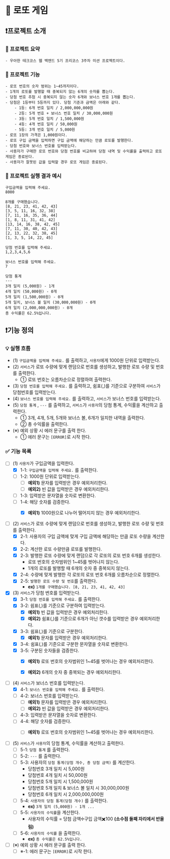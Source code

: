 # 🎢 로또 게임

## ❗프로젝트 소개

### 📄 프로젝트 요약

```
- 우아한 테크코스 웹 백엔드 5기 프리코스 3주차 미션 프로젝트이다.
```

### 📄 프로젝트 기능

```
- 로또 번호의 숫자 범위는 1~45까지이다.
- 1개의 로또를 발행할 때 중복되지 않는 6개의 숫자를 뽑는다.
- 당첨 번호 추첨 시 중복되지 않는 숫자 6개와 보너스 번호 1개를 뽑는다.
- 당첨은 1등부터 5등까지 있다. 당첨 기준과 금액은 아래와 같다.
    - 1등: 6개 번호 일치 / 2,000,000,000원
    - 2등: 5개 번호 + 보너스 번호 일치 / 30,000,000원
    - 3등: 5개 번호 일치 / 1,500,000원
    - 4등: 4개 번호 일치 / 50,000원
    - 5등: 3개 번호 일치 / 5,000원
- 로또 1장의 가격은 1,000원이다.
- 로또 구입 금액을 입력하면 구입 금액에 해당하는 만큼 로또를 발행한다.
- 당첨 번호와 보너스 번호를 입력받는다.
- 사용자가 구매한 로또 번호와 당첨 번호를 비교하여 당첨 내역 및 수익률을 출력하고 로또 게임은 종료된다.
- 사용자가 잘못된 값을 입력할 경우 로또 게임은 종료된다.
```

### 📄 프로젝트 실행 결과 예시

```
구입금액을 입력해 주세요.
8000

8개를 구매했습니다.
[8, 21, 23, 41, 42, 43] 
[3, 5, 11, 16, 32, 38] 
[7, 11, 16, 35, 36, 44] 
[1, 8, 11, 31, 41, 42] 
[13, 14, 16, 38, 42, 45] 
[7, 11, 30, 40, 42, 43] 
[2, 13, 22, 32, 38, 45] 
[1, 3, 5, 14, 22, 45]

당첨 번호를 입력해 주세요.
1,2,3,4,5,6

보너스 번호를 입력해 주세요.
7

당첨 통계
---
3개 일치 (5,000원) - 1개
4개 일치 (50,000원) - 0개
5개 일치 (1,500,000원) - 0개
5개 일치, 보너스 볼 일치 (30,000,000원) - 0개
6개 일치 (2,000,000,000원) - 0개
총 수익률은 62.5%입니다.
```

## ❗기능 정의

### 💡 실행 흐름
- (1) `구입금액을 입력해 주세요.` 를 출력하고, `사용자`에게 1000원 단위로 입력받는다.
- (2) `서비스`가 로또 수량에 맞게 랜덤으로 번호를 생성하고, 발행한 로또 수량 및 번호를 출력한다.
  - ① 로또 번호는 오름차순으로 정렬하여 출력한다.
- (3) `당첨 번호를 입력해 주세요.` 를 출력하고, 쉼표(,)를 기준으로 구분하여 `서비스`가 당첨번호를 입력받는다.
- (4) `보너스 번호를 입력해 주세요.` 를 출력하고, `서비스`가 보너스 번호를 입력받는다.
- (5) `당첨 통계` , `---` 를 출력하고, `서비스`가 `사용자`의 당첨 통계, 수익률을 계산하고 출력한다.
  - ① 3개, 4개, 5개, 5개와 보너스 볼, 6개가 일치한 내역을 출력한다.
  - ② 총 수익률을 출력한다.
- (※) 예외 상황 시 에러 문구를 출력 한다. 
  - ① 에러 문구는 `[ERROR]`로 시작 한다.

### ✅ 기능 목록
- [ ] (1) `사용자`가 구입금액을 입력한다.
    - [x] 1-1: `구입금액을 입력해 주세요.` 를 출력한다.
    - [ ] 1-2: 1000원 단위로 입력받는다.
        * [ ] **예외1)** 문자를 입력받은 경우 예외처리한다.
        * [ ] **예외2)** 빈 값을 입력받은 경우 예외처리한다.
    - [ ] 1-3: 입력받은 문자열을 숫자로 변환한다.
    - [ ] 1-4: 해당 숫자를 검증한다.
        * [x] **예외1)** 1000원으로 나누어 떨어지지 않는 경우 예외처리한다.


- [ ] (2) `서비스`가 로또 수량에 맞게 랜덤으로 번호를 생성하고, 발행한 로또 수량 및 번호를 출력한다.
    - [x] 2-1: 사용자의 구입 금액에 맞게 구입 금액에 해당하는 만큼 로또 수량을 계산한다.
    - [x] 2-2: 계산한 로또 수량만큼 로또를 발행한다.
    - [x] 2-3: 발행한 로또 수량에 맞게 랜덤으로 각 로또의 로또 번호 6개를 생성한다.
        * 로또 번호의 숫자범위인 1~45를 벗어나지 않는다.
        * 1개의 로또를 발행할 때 6개의 숫자 중 중복되지 않는다.
    - [x] 2-4: 수량에 맞게 발행한 각 로또의 로또 번호 6개를 오름차순으로 정렬한다.
    - [x] 2-5: `발행한 로또 수량 및 번호`를 출력한다.
        * **ex)** `1개를 구매했습니다. [8, 21, 23, 41, 42, 43]`


- [x] (3) `서비스`가 당첨 번호를 입력받는다.
    - [x] 3-1: `당첨 번호를 입력해 주세요.` 를 출력한다.
    - [x] 3-2: 쉼표(,)를 기준으로 구분하여 입력받는다.
        * [x] **예외1)** 빈 값을 입력받은 경우 예외처리한다.
        * [x] **예외2)** 쉼표(,)를 기준으로 6개가 아닌 갯수를 입력받은 경우 예외처리한다.
    - [x] 3-3: 쉼표(,)를 기준으로 구분한다.
        * [x] **예외1)** 문자를 입력받은 경우 예외처리한다.
    - [x] 3-4: 쉼표(,)를 기준으로 구분한 문자열을 숫자로 변환한다.
    - [x] 3-5: 구분된 숫자들을 검증한다.
        * [x] **예외1)** 로또 번호의 숫자범위인 1~45를 벗어나는 경우 예외처리한다.
        * [x] **예외2)** 6개의 숫자 중 중복되는 경우 예외처리한다.



- [ ] (4) `서비스`가 보너스 번호를 입력받는다.
    - [x] 4-1: `보너스 번호를 입력해 주세요.` 를 출력한다.
    - [ ] 4-2: 보너스 번호를 입력받는다.
        * [ ] **예외1)** 문자를 입력받은 경우 예외처리한다.
        * [ ] **예외2)** 빈 값을 입력받은 경우 예외처리한다.
    - [ ] 4-3: 입력받은 문자열을 숫자로 변환한다.
    - [ ] 4-4: 해당 숫자를 검증한다.
        * [ ] **예외1)** 로또 번호의 숫자범위인 1~45를 벗어나는 경우 예외처리한다.


- [ ] (5) `서비스`가 `사용자`의 당첨 통계, 수익률을 계산하고 출력한다.
    - [ ] 5-1: `당첨 통계` 를 출력한다.
    - [ ] 5-2: `---` 를 출력한다.
    - [ ] 5-3: 사용자의 `당첨 통계(당첨 개수, 총 당첨 금액)` 를 계산한다.
        * 당첨번호 3개 일치 시 5,000원
        * 당첨번호 4개 일치 시 50,000원
        * 당첨번호 5개 일치 시 1,500,000원
        * 당첨번호 5개 일치 & 보너스 볼 일치 시 30,000,000원
        * 당첨번호 6개 일치 시 2,000,000,000원
    - [ ] 5-4: `사용자의 당첨 통계(당첨 개수)` 를 출력한다.
        * **ex)** `3개 일치 (5,000원) - 1개 ...`
    - [ ] 5-5: `사용자의 수익률`을 계산한다.
        * 사용자의 수익률 = 당첨 금액➗구입 금액✖️100 **(소수점 둘째 자리에서 반올림)**
    - [ ] 5-6: `사용자의 수익률` 을 출력한다.
        * **ex)** `총 수익률은 62.5%입니다.`

- [ ] (※) 예외 상황 시 에러 문구를 출력 한다.
  - [ ] ※-1: 에러 문구는 `[ERROR]`로 시작 한다.